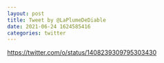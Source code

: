 ```yaml
--- 
layout: post 
title: Tweet by @LaPlumeDeDiable 
date: 2021-06-24 1624585416 
categories: twitter 
--- 
```

https://twitter.com/o/status/1408239309795303430